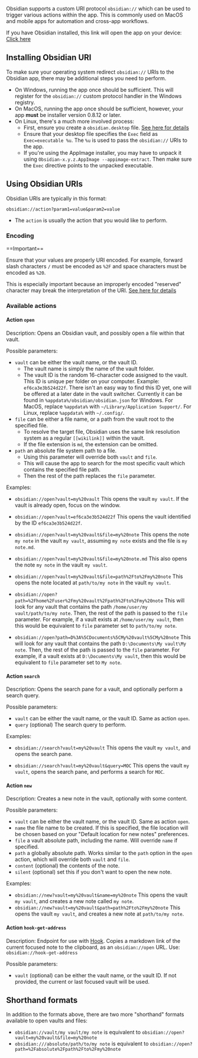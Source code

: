 Obsidian supports a custom URI protocol `obsidian://` which can be used to trigger various actions within the app. This is commonly used on MacOS and mobile apps for automation and cross-app workflows.

If you have Obsidian installed, this link will open the app on your device: [Click here](obsidian://open)

## Installing Obsidian URI

To make sure your operating system redirect `obsidian://` URIs to the Obsidian app, there may be additional steps you need to perform.

- On Windows, running the app once should be sufficient. This will register for the `obsidian://` custom protocol handler in the Windows registry.
- On MacOS, running the app once should be sufficient, however, your app **must** be installer version 0.8.12 or later.
- On Linux, there's a much more involved process:
	- First, ensure you create a `obsidian.desktop` file. [See here for details](https://developer.gnome.org/integration-guide/stable/desktop-files.html.en)
	- Ensure that your desktop file specifies the `Exec` field as `Exec=executable %u`. The `%u` is used to pass the `obsidian://` URIs to the app.
	- If you're using the AppImage installer, you may have to unpack it using `Obsidian-x.y.z.AppImage --appimage-extract`. Then make sure the `Exec` directive points to the unpacked executable.

## Using Obsidian URIs

Obsidian URIs are typically in this format:

```
obsidian://action?param1=value&param2=value
```

- The `action` is usually the action that you would like to perform.

### Encoding

==Important==

Ensure that your values are properly URI encoded. For example, forward slash characters `/` must be encoded as `%2F` and space characters must be encoded as `%20`.

This is especially important because an improperly encoded "reserved" character may break the interpretation of the URI. [See here for details](https://en.wikipedia.org/wiki/Percent-encoding)

### Available actions

#### Action `open`

Description: Opens an Obsidian vault, and possibly open a file within that vault.

Possible parameters:

- `vault` can be either the vault name, or the vault ID.
	- The vault name is simply the name of the vault folder.
	- The vault ID is the random 16-character code assigned to the vault. This ID is unique per folder on your computer. Example: `ef6ca3e3b524d22f`. There isn't an easy way to find this ID yet, one will be offered at a later date in the vault switcher. Currently it can be found in `%appdata%/obsidian/obsidian.json` for Windows. For MacOS, replace `%appdata%` with `~/Library/Application Support/`. For Linux, replace `%appdata%` with `~/.config/`.
- `file` can be either a file name, or a path from the vault root to the specified file.
	- To resolve the target file, Obsidian uses the same link resolution system as a regular `[[wikilink]]` within the vault.
	- If the file extension is `md`, the extension can be omitted.
- `path` an absolute file system path to a file.
	- Using this parameter will override both `vault` and `file`.
	- This will cause the app to search for the most specific vault which contains the specified file path.
	- Then the rest of the path replaces the `file` parameter.

Examples:

- `obsidian://open?vault=my%20vault`
	This opens the vault `my vault`. If the vault is already open, focus on the window.

- `obsidian://open?vault=ef6ca3e3b524d22f`
	This opens the vault identified by the ID `ef6ca3e3b524d22f`.

- `obsidian://open?vault=my%20vault&file=my%20note`
	This opens the note `my note` in the vault `my vault`, assuming `my note` exists and the file is `my note.md`.

- `obsidian://open?vault=my%20vault&file=my%20note.md`
	This also opens the note `my note` in the vault `my vault`.

- `obsidian://open?vault=my%20vault&file=path%2Fto%2Fmy%20note`
	This opens the note located at `path/to/my note` in the vault `my vault`.

- `obsidian://open?path=%2Fhome%2Fuser%2Fmy%20vault%2Fpath%2Fto%2Fmy%20note`
	This will look for any vault that contains the path `/home/user/my vault/path/to/my note`. Then, the rest of the path is passed to the `file` parameter. For example, if a vault exists at `/home/user/my vault`, then this would be equivalent to `file` parameter set to `path/to/my note`.

- `obsidian://open?path=D%3A%5CDocuments%5CMy%20vault%5CMy%20note`
	This will look for any vault that contains the path `D:\Documents\My vault\My note`. Then, the rest of the path is passed to the `file` parameter. For example, if a vault exists at `D:\Documents\My vault`, then this would be equivalent to `file` parameter set to `My note`.
	
#### Action `search`

Description: Opens the search pane for a vault, and optionally perform a search query.

Possible parameters:

- `vault` can be either the vault name, or the vault ID. Same as action `open`.
- `query` (optional) The search query to perform.

Examples:

- `obsidian://search?vault=my%20vault`
	This opens the vault `my vault`, and opens the search pane.

- `obsidian://search?vault=my%20vault&query=MOC`
	This opens the vault `my vault`, opens the search pane, and performs a search for `MOC`.
	
#### Action `new`

Description: Creates a new note in the vault, optionally with some content.

Possible parameters:

- `vault` can be either the vault name, or the vault ID. Same as action `open`.
- `name` the file name to be created. If this is specified, the file location will be chosen based on your "Default location for new notes" preferences.
- `file` a vault absolute path, including the name. Will override `name` if specified.
- `path` a globally absolute path. Works similar to the `path` option in the `open` action, which will override both `vault` and `file`.
- `content` (optional) the contents of the note.
- `silent` (optional) set this if you don't want to open the new note.

Examples:

- `obsidian://new?vault=my%20vault&name=my%20note`
	This opens the vault `my vault`, and creates a new note called `my note`.
- `obsidian://new?vault=my%20vault&path=path%2Fto%2Fmy%20note`
	This opens the vault `my vault`, and creates a new note at `path/to/my note`.
	
#### Action `hook-get-address`

Description: Endpoint for use with [Hook](https://hookproductivity.com/). Copies a markdown link of the current focused note to the clipboard, as an `obsidian://open` URL. Use: `obsidian://hook-get-address`

Possible parameters:

- `vault` (optional) can be either the vault name, or the vault ID. If not provided, the current or last focused vault will be used.

## Shorthand formats

In addition to the formats above, there are two more "shorthand" formats available to open vaults and files:

- `obsidian://vault/my vault/my note` is equivalent to `obsidian://open?vault=my%20vault&file=my%20note`
- `obsidian:///absolute/path/to/my note` is equivalent to `obsidian://open?path=%2Fabsolute%2Fpath%2Fto%2Fmy%20note`
